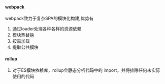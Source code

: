 #### webpack
webpack致力于复杂SPA的模块化构建,优势有
1. 通过loader处理各种各样的资源依赖
2. 模块热替换
3. 按需加载
4. 提取公共模块

#### rollup
1. 对于ES模块依赖库，rollup会静态分析代码中的 import，并将排除任何未实际使用的代码